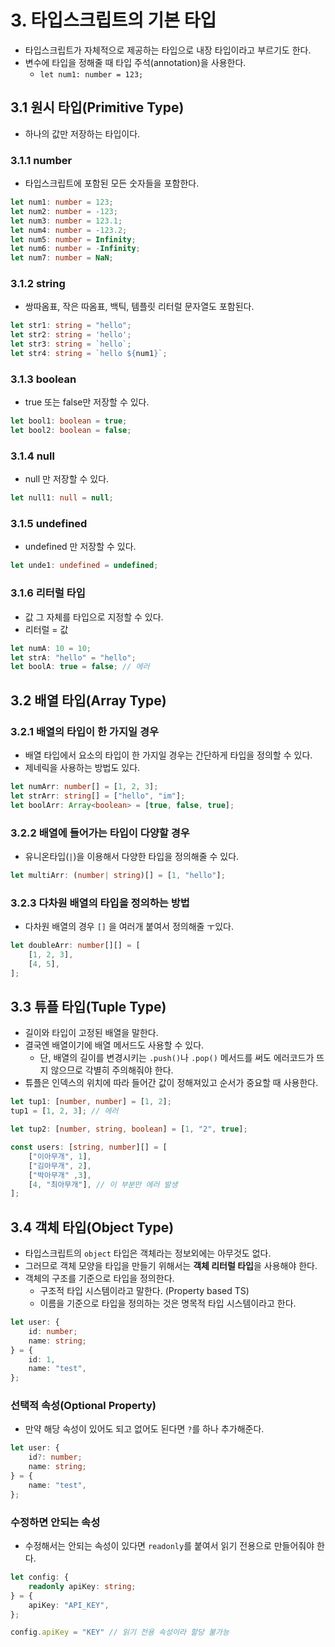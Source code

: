 # 3. 타입스크립트의 기본 타입
- 타입스크립트가 자체적으로 제공하는 타입으로 내장 타입이라고 부르기도 한다.
- 변수에 타입을 정해줄 때 타입 주석(annotation)을 사용한다.
	- `let num1: number = 123;`

## 3.1 원시 타입(Primitive Type)
- 하나의 값만 저장하는 타입이다.

### 3.1.1 number
- 타입스크립트에 포함된 모든 숫자들을 포함한다.
```typescript
let num1: number = 123;
let num2: number = -123;
let num3: number = 123.1;
let num4: number = -123.2;
let num5: number = Infinity;
let num6: number = -Infinity;
let num7: number = NaN;
```

### 3.1.2 string
- 쌍따옴표, 작은 따옴표, 백틱, 템플릿 리터럴 문자열도 포함된다.
```typescript
let str1: string = "hello";
let str2: string = 'hello';
let str3: string = `hello`;
let str4: string = `hello ${num1}`;
```

### 3.1.3 boolean
- true 또는 false만 저장할 수 있다.
```typescript
let bool1: boolean = true;
let bool2: boolean = false;
```

### 3.1.4 null
- null 만 저장할 수 있다.
```typescript
let null1: null = null;
```

### 3.1.5 undefined
- undefined 만 저장할 수 있다.
```typescript
let unde1: undefined = undefined;
```

### 3.1.6 리터럴 타입
- 값 그 자체를 타입으로 지정할 수 있다.
- 리터럴 = 값
```typescript
let numA: 10 = 10;
let strA: "hello" = "hello";
let boolA: true = false; // 에러
```

## 3.2 배열 타입(Array Type)
### 3.2.1 배열의 타입이 한 가지일 경우
- 배열 타입에서 요소의 타입이 한 가지일 경우는 간단하게 타입을 정의할 수 있다.
- 제네릭을 사용하는 방법도 있다.
```typescript
let numArr: number[] = [1, 2, 3];
let strArr: string[] = ["hello", "im"];
let boolArr: Array<boolean> = [true, false, true];
```

### 3.2.2 배열에 들어가는 타입이 다양할 경우
- 유니온타입(`|`)을 이용해서 다양한 타입을 정의해줄 수 있다.
```typescript
let multiArr: (number| string)[] = [1, "hello"];
```

### 3.2.3 다차원 배열의 타입을 정의하는 방법
- 다차원 배열의 경우 `[]` 을 여러개 붙여서 정의해줄 ㅜ있다.
```typescript
let doubleArr: number[][] = [
	[1, 2, 3],
	[4, 5],
];
```

## 3.3 튜플 타입(Tuple Type)
- 길이와 타입이 고정된 배열을 말한다.
- 결국엔 배열이기에 배열 메서드도 사용할 수 있다.
	- 단, 배열의 길이를 변경시키는 `.push()`나 `.pop()` 메서드를 써도 에러코드가 뜨지 않으므로 각별히 주의해줘야 한다.
- 튜플은 인덱스의 위치에 따라 들어간 값이 정해져있고 순서가 중요할 때 사용한다.
```typescript
let tup1: [number, number] = [1, 2];
tup1 = [1, 2, 3]; // 에러

let tup2: [number, string, boolean] = [1, "2", true];

const users: [string, number][] = [
	["이아무개", 1],
	["김아무개", 2],
	["박아무개" ,3],
	[4, "최아무개"], // 이 부분만 에러 발생
];
```

## 3.4 객체 타입(Object Type)
- 타입스크립트의 `object` 타입은 객체라는 정보외에는 아무것도 없다.
- 그러므로 객체 모양을 타입을 만들기 위해서는 **객체 리터럴 타입**을 사용해야 한다.
- 객체의 구조를 기준으로 타입을 정의한다.
	- 구조적 타입 시스템이라고 말한다. (Property based TS)
	- 이름을 기준으로 타입을 정의하는 것은 명목적 타입 시스템이라고 한다.
```typescript
let user: {
	id: number;
	name: string;
} = {
	id: 1,
	name: "test",
};
```

### 선택적 속성(Optional Property)
- 만약 해당 속성이 있어도 되고 없어도 된다면 `?`를 하나 추가해준다.
```typescript
let user: {
	id?: number;
	name: string;
} = {
	name: "test",
};
```

### 수정하면 안되는 속성
- 수정해서는 안되는 속성이 있다면 `readonly`를 붙여서 읽기 전용으로 만들어줘야 한다.
```typescript
let config: {
	readonly apiKey: string;
} = {
	apiKey: "API_KEY",
};

config.apiKey = "KEY" // 읽기 전용 속성이라 할당 불가능
```